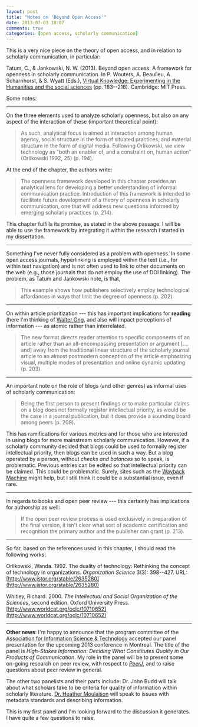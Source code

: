 ```yaml
---
layout: post
title: "Notes on 'Beyond Open Access'"
date: 2013-07-03 18:07
comments: true
categories: [open access, scholarly communication]
---
```


This is a very nice piece on the theory of open access, and in
relation to scholarly communication, in particular:

Tatum, C., &amp; Jankowski, N. W. (2013). Beyond open access: A
framework for openness in scholarly communication. In P. Wouters,
A. Beaulieu, A. Scharnhorst, &amp; S. Wyatt (Eds.), [Virtual
Knowledge: Experimenting in the Humanities and the social
sciences](http://www.worldcat.org/oclc/792941486) (pp. 183--218).
Cambridge: MIT Press.

Some notes:  

---  

On the three elements used to analyze scholarly openness, but also
on any aspect of the interaction of these (important theoretical
point):

> As such, analytical focus is aimed at interaction among human
> agency, social structure in the form of situated practices, and
> material structure in the form of digital media. Following
> Orlikowski, we view technology as "both an enabler of, and a
> constraint on, human action" (Orlikowski 1992, 25) (p. 194).

At the end of the chapter, the authors write:

> The openness framework developed in this chapter provides an
> analytical lens for developing a better understanding of
> informal communication practice. Introduction of this framework
> is intended to facilitate future development of a theory of
> openness in scholarly communication, one that will address new
> questions informed by emerging scholarly practices (p. 214).

This chapter fulfills its promise, as stated in the above passage.
I will be able to use the framework by integrating it within the
research I started in my dissertation.

---  

Something I've never fully considered as a problem with openness.
In some open access journals, hyperlinking is employed within the
text (i.e., for within text navigation) and is not often used to
link to other documents on the web (e.g., those journals that do
not employ the use of DOI linking). The problem, as Tatum and
Jankowski note, is that,

> This example shows how publishers selectively employ
> technological affordances in ways that limit the degree of
> openness (p. 202).

---  

On within article prioritization --- this has important
implications for **reading** (here I'm thinking of [Walter
Ong](http://www.citeulike.org/user/seancsb/article/12459040), and
also will impact perceptions of information --- as atomic rather
than interrelated.

> The new format directs reader attention to specific components
> of an article rather than an all-encompassing presentation or
> argument [.... and] away from the traditional linear structure
> of the scholarly journal article to an almost postmodern
> conception of the article emphasizing visual, multiple modes of
> presentation and online dynamic updating (p. 203).

---  

An important note on the role of blogs (and other genres) as
informal uses of scholarly communication:

> Being the first person to present findings or to make
> particular claims on a blog does not formally register
> intellectual priority, as would be the case in a journal
> publication, but it does provide a sounding board among peers
> (p. 208).

This has ramifications for various metrics and for those who are
interested in using blogs for more mainstream scholarly
communication. However, if a scholarly community decided that
blogs could be used to formally register intellectual priority,
then blogs can be used in such a way. But a blog operated by a
person, without *checks and balances* so to speak, is problematic.
Previous entries can be edited so that intellectual priority can
be claimed. This could be problematic. Surely, sites such as the
[Wayback Machine](http://web.archive.org/) might help, but I still
think it could be a substantial issue, even if rare.

---  

In regards to books and open peer review --- this certainly has
implications for authorship as well:

> If the open peer review process is used exclusively in
> preparation of the final version, it isn't clear what sort of
> academic certification and recognition the primary author and
> the publisher can grant (p. 213).

---  

So far, based on the references used in this chapter, I should
read the following works:

Orlikowski, Wanda. 1992. The duality of technology: Rethinking the
concept of technology in organizations. *Organization Science*
3(3): 398--427. URL:
[http://www.jstor.org/stable/2635280](http://www.jstor.org/stable/2635280)

Whitley, Richard. 2000. *The Intellectual and Social Organization
of the Sciences*, second edition. Oxford University Press.
[http://www.worldcat.org/oclc/10710652](http://www.worldcat.org/oclc/10710652)

---  

**Other news**: I'm happy to announce that the program committee
of the [Association for Information Science &amp;
Technology](http://asis.org/) accepted our panel presentation for
the upcoming 2013 conference in Montreal. The title of the panel
is *High-Stakes Information: Deciding What Constitutes Quality in
Our Products of Communication*. My role in the panel will be to
present some on-going research on peer review, with respect to
[*PeerJ*](https://peerj.com/), and to raise questions about peer
review in general.

The other two panelists and their parts include: Dr. John Budd
will talk about what scholars take to be criteria for quality of
information within scholarly literature. [Dr. Heather
Moulaison](http://www.moulaison.net/) will speak to issues with
metadata standards and describing information.

This is my first panel and I'm looking forward to the discussion
it generates. I have quite a few questions to raise.
